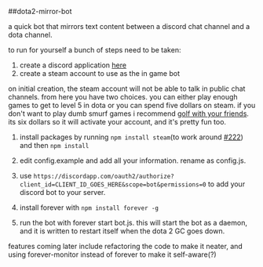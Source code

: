##dota2-mirror-bot

a quick bot that mirrors text content between a discord chat channel and a dota channel.

to run for yourself a bunch of steps need to be taken:

1. create a discord application [here](https://discordapp.com/developers/applications/me)
1. create a steam account to use as the in game bot 

 on initial creation, the steam account will not be able to talk in public chat channels. from here you have two choices. you can either play enough games to get to level 5 in dota or you can spend five dollars on steam. if you don't want to play dumb smurf games i recommend [golf with your friends](http://store.steampowered.com/app/431240/). its six dollars so it will activate your account, and it's pretty fun too. 

1. install packages by running `npm install steam`(to work around [#222](https://github.com/seishun/node-steam/issues/222)) and then `npm install`

1. edit config.example and add all your information. rename as config.js.

1. use `https://discordapp.com/oauth2/authorize?client_id=CLIENT_ID_GOES_HERE&scope=bot&permissions=0` to add your discord bot to your server. 

1. install forever with `npm install forever -g`

1. run the bot with forever start bot.js. this will start the bot as a daemon, and it is written to restart itself when the dota 2 GC goes down. 

features coming later include refactoring the code to make it neater, and using forever-monitor instead of forever to make it self-aware(?)

